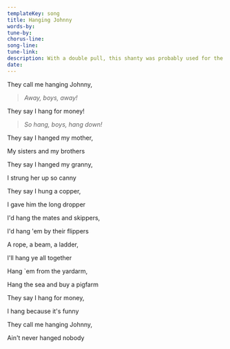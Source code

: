 ```yaml
---
templateKey: song
title: Hanging Johnny  
words-by:
tune-by:
chorus-line:
song-line:
tune-link:
description: With a double pull, this shanty was probably used for the Halyard or a long drag. A classic example of a 'stringing-out' shanty.. one where one the shanty singer could make up as many verses as required to get the job done. Sung at a shanty session, it's important that you read the room and think carefully about how many verses to include if there are lots of people who would like a sing.. it would be totally historically in keeping to shorten (or even lengthen!) the song to match the occasion.
date:
---
```

They call me hanging Johnny,

> *Away, boys, away!*

They say I hang for money!

> *So hang, boys, hang down!*

They say I hanged my mother,

My sisters and my brothers

They say I hanged my granny,

I strung her up so canny

They say I hung a copper,

I gave him the long dropper

I\'d hang the mates and skippers,

I\'d hang \'em by their flippers

A rope, a beam, a ladder,

I\'ll hang ye all together

Hang \`em from the yardarm,

Hang the sea and buy a pigfarm

They say I hang for money,

I hang because it's funny

They call me hanging Johnny,

Ain\'t never hanged nobody
